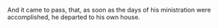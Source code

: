 And it came to pass, that, as soon as the days of his ministration were accomplished, he departed to his own house.
